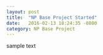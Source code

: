 ```yaml
---
layout: post
title:  "NP Base Project Started"
date:   2016-02-13 18:24:35 -0800
category: NP Base Project
---
```


sample text